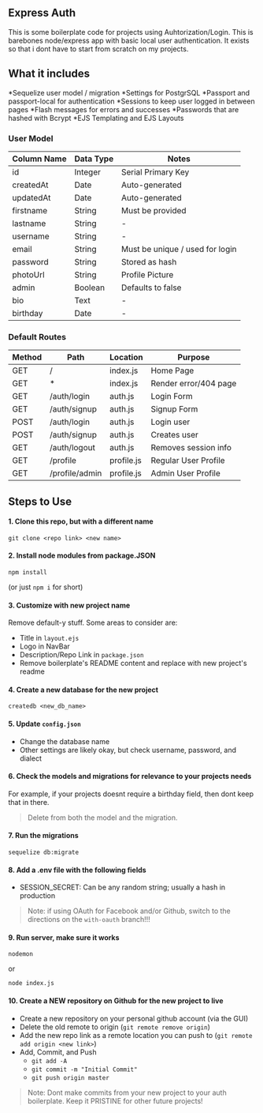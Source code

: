 ## Express Auth

This is some boilerplate code for projects using Auhtorization/Login.  This is barebones node/express app with basic local user authentication.  It exists so that i dont have to start from scratch on my projects.

## What it includes

*Sequelize user model / migration
*Settings for PostgrSQL
*Passport and passport-local for authentication
*Sessions to keep user logged in between pages
*Flash messages for errors and successes
*Passwords that are hashed with Bcrypt
*EJS Templating and EJS Layouts

### User Model

| Column Name | Data Type | Notes |
| ----------------- | ---------------- | ---------------------------------- |
| id | Integer | Serial Primary Key |
| createdAt | Date | Auto-generated |
| updatedAt | Date | Auto-generated |
| firstname | String | Must be provided |
| lastname | String | - |
| username | String | - |
| email | String | Must be unique / used for login |
| password | String | Stored as hash |
| photoUrl | String | Profile Picture |
| admin | Boolean | Defaults to false |
| bio | Text | - |
| birthday | Date | - |

### Default Routes

| Method | Path | Location | Purpose |
| ------ | ---------------- | --------------- | ------------------------ |
| GET | / | index.js | Home Page |
| GET | * | index.js | Render error/404 page |
| GET | /auth/login | auth.js | Login Form |
| GET | /auth/signup | auth.js | Signup Form |
| POST | /auth/login | auth.js | Login user |
| POST | /auth/signup | auth.js | Creates user |
| GET | /auth/logout | auth.js | Removes session info |
| GET | /profile | profile.js | Regular User Profile |
| GET | /profile/admin | profile.js | Admin User Profile |

## Steps to Use

#### 1. Clone this repo, but with a different name

```
git clone <repo link> <new name>
```

#### 2. Install node modules from package.JSON

```
npm install
```

(or just `npm i` for short)

#### 3. Customize with new project name

Remove default-y stuff. Some areas to consider are:
* Title in `layout.ejs`
* Logo in NavBar
* Description/Repo Link in `package.json`
* Remove boilerplate's README content and replace with new project's readme

#### 4. Create a new database for the new project

```
createdb <new_db_name>
```

#### 5. Update `config.json`

* Change the database name
* Other settings are likely okay, but check username, password, and dialect

#### 6. Check the models and migrations for relevance to your projects needs

For example, if your projects doesnt require a birthday field, then dont keep that in there.

> Delete from both the model and the migration.

#### 7. Run the migrations

```
sequelize db:migrate
```

#### 8. Add a .env file with the following fields

* SESSION_SECRET: Can be any random string; usually a hash in production

> Note: if using OAuth for Facebook and/or Github, switch to the directions on the `with-oauth` branch!!!

#### 9. Run server, make sure it works

```
nodemon
```

or 

```
node index.js
```

#### 10. Create a NEW repository on Github for the new project to live

* Create a new repository on your personal github account (via the GUI)
* Delete the old remote to origin (`git remote remove origin`)
* Add the new repo link as a remote location you can push to (`git remote add origin <new link>`)
* Add, Commit, and Push
    * `git add -A`
    * `git commit -m "Initial Commit"`
    * `git push origin master`


> Note: Dont make commits from your new project to your auth boilerplate.  Keep it PRISTINE for other future projects!